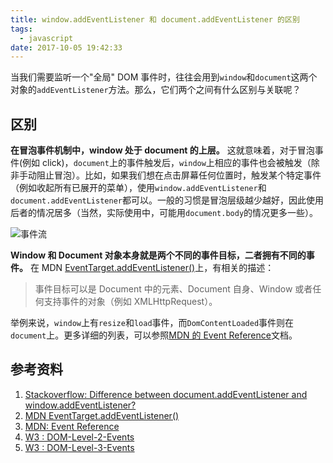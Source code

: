```yaml
---
title: window.addEventListener 和 document.addEventListener 的区别
tags:
  - javascript
date: 2017-10-05 19:42:33
---
```



当我们需要监听一个"全局" DOM 事件时，往往会用到`window`和`document`这两个对象的`addEventListener`方法。那么，它们两个之间有什么区别与关联呢？

<!-- more -->

## 区别
**在冒泡事件机制中，window 处于 document 的上层。** 这就意味着，对于冒泡事件(例如 click)，`document`上的事件触发后，`window`上相应的事件也会被触发（除非手动阻止冒泡）。比如，如果我们想在点击屏幕任何位置时，触发某个特定事件（例如收起所有已展开的菜单），使用`window.addEventListener`和`document.addEventListener`都可以。一般的习惯是冒泡层级越少越好，因此使用后者的情况居多（当然，实际使用中，可能用`document.body`的情况更多一些）。

![事件流](https://www.w3.org/TR/DOM-Level-3-Events/images/eventflow.svg)

**Window 和 Document 对象本身就是两个不同的事件目标，二者拥有不同的事件。** 在 MDN [EventTarget.addEventListener()](https://developer.mozilla.org/en-US/docs/Web/API/EventTarget/addEventListener)上，有相关的描述：
> 事件目标可以是 Document 中的元素、Document 自身、Window 或者任何支持事件的对象（例如 XMLHttpRequest）。

举例来说，`window`上有`resize`和`load`事件，而`DomContentLoaded`事件则在`document`上。更多详细的列表，可以参照[MDN 的 Event Reference](https://developer.mozilla.org/en-US/docs/Web/Events)文档。

## 参考资料
1. [Stackoverflow: Difference between document.addEventListener and window.addEventListener?](https://stackoverflow.com/questions/12045440/difference-between-document-addeventlistener-and-window-addeventlistener)
2. [MDN EventTarget.addEventListener()](https://developer.mozilla.org/en-US/docs/Web/API/EventTarget/addEventListener)
3. [MDN: Event Reference](https://developer.mozilla.org/en-US/docs/Web/Events)
4. [W3 : DOM-Level-2-Events](https://www.w3.org/TR/DOM-Level-2-Events/events.html)
5. [W3 : DOM-Level-3-Events](https://www.w3.org/TR/DOM-Level-3-Events/#dom-event-architecture)

